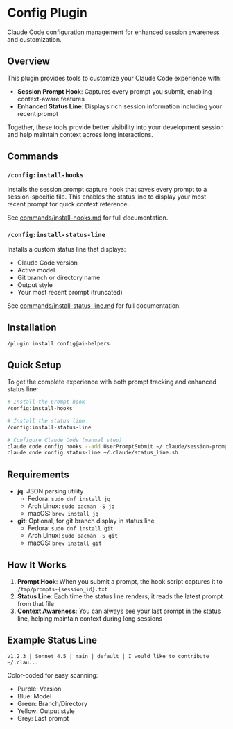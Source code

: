 # Config Plugin

Claude Code configuration management for enhanced session awareness and customization.

## Overview

This plugin provides tools to customize your Claude Code experience with:

- **Session Prompt Hook**: Captures every prompt you submit, enabling context-aware features
- **Enhanced Status Line**: Displays rich session information including your recent prompt

Together, these tools provide better visibility into your development session and help maintain context across long interactions.

## Commands

### `/config:install-hooks`

Installs the session prompt capture hook that saves every prompt to a session-specific file.
This enables the status line to display your most recent prompt for quick context reference.

See [commands/install-hooks.md](commands/install-hooks.md) for full documentation.

### `/config:install-status-line`

Installs a custom status line that displays:
- Claude Code version
- Active model
- Git branch or directory name
- Output style
- Your most recent prompt (truncated)

See [commands/install-status-line.md](commands/install-status-line.md) for full documentation.

## Installation

```bash
/plugin install config@ai-helpers
```

## Quick Setup

To get the complete experience with both prompt tracking and enhanced status line:

```bash
# Install the prompt hook
/config:install-hooks

# Install the status line
/config:install-status-line

# Configure Claude Code (manual step)
claude code config hooks --add UserPromptSubmit ~/.claude/session-prompt-hook.sh
claude code config status-line ~/.claude/status_line.sh
```

## Requirements

- **jq**: JSON parsing utility
  - Fedora: `sudo dnf install jq`
  - Arch Linux: `sudo pacman -S jq`
  - macOS: `brew install jq`
- **git**: Optional, for git branch display in status line
  - Fedora: `sudo dnf install git`
  - Arch Linux: `sudo pacman -S git`
  - macOS: `brew install git`

## How It Works

1. **Prompt Hook**: When you submit a prompt, the hook script captures it to `/tmp/prompts-{session_id}.txt`
2. **Status Line**: Each time the status line renders, it reads the latest prompt from that file
3. **Context Awareness**: You can always see your last prompt in the status line, helping maintain context during long sessions

## Example Status Line

```
v1.2.3 | Sonnet 4.5 | main | default | I would like to contribute ~/.clau...
```

Color-coded for easy scanning:
- Purple: Version
- Blue: Model
- Green: Branch/Directory
- Yellow: Output style
- Grey: Last prompt
